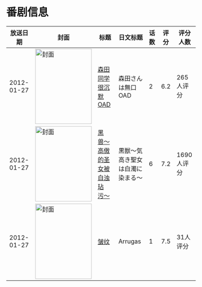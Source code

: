 # 番剧信息

|放送日期|封面|标题|日文标题|话数|评分|评分人数|
|---|---|---|---|---|---|---|
|2012-01-27|<img src="https://lain.bgm.tv/pic/cover/c/81/20/33116_9b48S.jpg" alt="封面" style="width:150px;height:200px;object-fit:cover;">|[森田同学很沉默 OAD](https://bangumi.tv/subject/33116)|森田さんは無口 OAD|2|6.2|265人评分|
|2012-01-27|<img src="https://bangumi.tv/img/no_icon_subject.png" alt="封面" style="width:150px;height:200px;object-fit:cover;">|[黑兽〜高傲的圣女被白浊玷污〜](https://bangumi.tv/subject/43368)|黒獣〜気高き聖女は白濁に染まる〜|6|7.2|1690人评分|
|2012-01-27|<img src="https://lain.bgm.tv/pic/cover/c/01/28/77690_txkQL.jpg" alt="封面" style="width:150px;height:200px;object-fit:cover;">|[皱纹](https://bangumi.tv/subject/77690)|Arrugas|1|7.5|31人评分|
